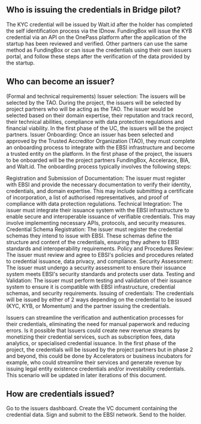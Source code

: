 
## Who is issuing the credentials in Bridge pilot?
The KYC credential will be issued by Walt.id after the holder has completed the self identification process via the IDnow.
FundingBox will issue the KYB credential via an API on the OnePass platform after the application of the startup has been reviewed and verified.
Other partners can use the same method as FundingBox or can issue the credentials using their own issuers portal, and follow these steps after the verification of the data provided by the startup.

## Who can become an issuer?
(Formal and technical requirements)
Issuer selection: The issuers will be selected by the TAO. During the project, the issuers will be selected by project partners who will be acting as the TAO. The issuer would be selected based on their domain expertise, their reputation and track record, their technical abilities, compliance with data protection regulations and financial viability. In the first phase of the UC, the issuers will be the project partners. Issuer Onboarding: Once an issuer has been selected and approved by the Trusted Accreditor Organization (TAO), they must complete an onboarding process to integrate with the EBSI infrastructure and become a trusted entity on the platform. In the first phase of the project, the issuers to be onboarded will be the project partners FundingBox, Accelerace, BIA, and Walt.id. The onboarding process typically involves the following steps:

Registration and Submission of Documentation: The issuer must register with EBSI and provide the necessary documentation to verify their identity, credentials, and domain expertise. This may include submitting a certificate of incorporation, a list of authorised representatives, and proof of compliance with data protection regulations.
Technical Integration: The issuer must integrate their issuance system with the EBSI infrastructure to enable secure and interoperable issuance of verifiable credentials. This may involve implementing necessary APIs, protocols, and security measures.
Credential Schema Registration: The issuer must register the credential schemas they intend to issue with EBSI. These schemas define the structure and content of the credentials, ensuring they adhere to EBSI standards and interoperability requirements.
Policy and Procedures Review: The issuer must review and agree to EBSI's policies and procedures related to credential issuance, data privacy, and compliance.
Security Assessment: The issuer must undergo a security assessment to ensure their issuance system meets EBSI's security standards and protects user data.
Testing and Validation: The issuer must perform testing and validation of their issuance system to ensure it is compatible with EBSI infrastructure, credential schemas, and security requirements.
Issuing of credentials: The credentials will be issued by either of 2 ways depending on the credential to be issued (KYC, KYB, or Momentum) and the partner issuing the credentials.

Issuers can streamline the verification and authentication processes for their credentials, eliminating the need for manual paperwork and reducing errors. Is it possible that Issuers could create new revenue streams by monetizing their credential services, such as subscription fees, data analytics, or specialised credential issuance. In the first phase of the project, the credentials will be issued by the project partners but in phase 2 and beyond, this could be done by Accelerators or business incubators for example, who could streamline their services and generate revenue by issuing legal entity existence credentials and/or investability credentials. This scenario will be updated in later iterations of this document.

## How are credentials issued?

Go to the issuers dashboard.
Create the VC document containing the credential data.
Sign and submit to the EBSI network.
Send to the holder.
